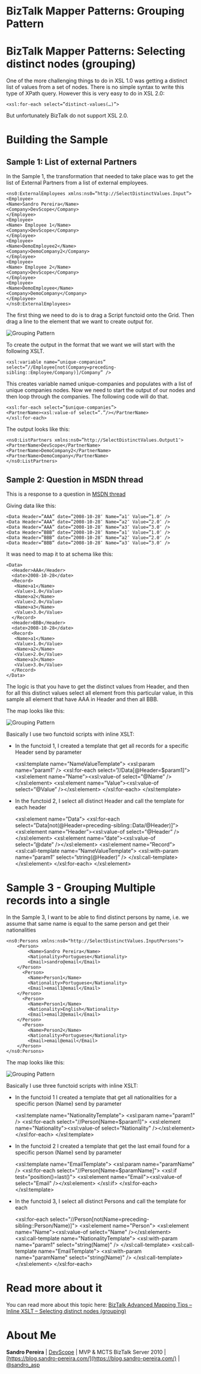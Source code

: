 # BizTalk Mapper Patterns: Grouping Pattern 

# BizTalk Mapper Patterns: Selecting distinct nodes (grouping)
One of the more challenging things to do in XSL 1.0 was getting a distinct list of values from a set of nodes. There is no simple syntax to write this type of XPath query. However this is very easy to do in XSL 2.0:

    
    <xsl:for-each select=”distinct-values(…)”>
    

But unfortunately BizTalk do not support XSL 2.0.

# Building the Sample

## Sample 1: List of external Partners
In the Sample 1, the transformation that needed to take place was to get the list of External Partners from a list of external employees.

    
    <ns0:ExternalEmployees xmlns:ns0=”http://SelectDistinctValues.Input”>
	<Employee>
	<Name>Sandro Pereira</Name>
	<Company>DevScope</Company>
	</Employee>
	<Employee>
	<Name> Employee 1</Name>
	<Company>DevScope</Company>
	</Employee>
	<Employee>
	<Name>DemoEmployee2</Name>
	<Company>DemoCompany2</Company>
	</Employee>
	<Employee>
	<Name> Employee 2</Name>
	<Company>DevScope</Company>
	</Employee>
	<Employee>
	<Name>DemoEmployee</Name>
	<Company>DemoCompany</Company>
	</Employee>
	</ns0:ExternalEmployees>
    

The first thing we need to do is to drag a Script functoid onto the Grid. Then drag a line to the element that we want to create output for.

![Grouping Pattern](media/distinct-values-map1.jpg)
 
To create the output in the format that we want we will start with the following XSLT.

    
    <xsl:variable name=”unique-companies” select=”//Employee[not(Company=preceding-sibling::Employee/Company)]/Company” />
    

This creates variable named unique-companies and populates with a list of unique companies nodes. Now we need to start the output of our nodes and then loop through the companies. The following code will do that.

    
    <xsl:for-each select=”$unique-companies”>
	<PartnerName><xsl:value-of select=”.”/></PartnerName>
	</xsl:for-each>
    

The output looks like this:

    
    <ns0:ListPartners xmlns:ns0=”http://SelectDistinctValues.Output1″>
	<PartnerName>DevScope</PartnerName>
	<PartnerName>DemoCompany2</PartnerName>
	<PartnerName>DemoCompany</PartnerName>
	</ns0:ListPartners>
    

## Sample 2: Question in MSDN thread

This is a response to a question in [MSDN thread](http://social.msdn.microsoft.com/Forums/en-US/biztalkgeneral/thread/d9dfe469-09fa-4a4e-ad7d-a2a8d061f0c7)

Giving data like this:

    
    <Data Header=”AAA” date=”2008-10-28″ Name=”a1″ Value=”1.0″ />
	<Data Header=”AAA” date=”2008-10-28″ Name=”a2″ Value=”2.0″ />
	<Data Header=”AAA” date=”2008-10-28″ Name=”a3″ Value=”3.0″ />
	<Data Header=”BBB” date=”2008-10-28″ Name=”a1″ Value=”1.0″ />
	<Data Header=”BBB” date=”2008-10-28″ Name=”a2″ Value=”2.0″ />
	<Data Header=”BBB” date=”2008-10-28″ Name=”a3″ Value=”3.0″ />
    

It was need to map it to at schema like this:

    
    <Data>
	  <Header>AAA</Header>
	  <date>2008-10-28</date>
	  <Record>
	   <Name>a1</Name>
	   <Value>1.0</Value>
	   <Name>a2</Name>
	   <Value>2.0</Value>
	   <Name>a3</Name>
	   <Value>3.0</Value>
	  </Record>
	  <Header>BBB</Header>
	  <date>2008-10-28</date>
	  <Record>
	   <Name>a1</Name>
	   <Value>1.0</Value>
	   <Name>a2</Name>
	   <Value>2.0</Value>
	   <Name>a3</Name>
	   <Value>3.0</Value>
	  </Record>
	</Data>
    

The logic is that you have to get the distinct values from Header, and then for all this distinct values select all element from this particular value, in this sample all element that have AAA in Header and then all BBB.

The map looks like this:

![Grouping Pattern](media/distinct-values-map2.jpg)

Basically I use two functoid scripts with inline XSLT:
* In the functoid 1, I created a template that get all records for a specific Header send by parameter

    
    <xsl:template name=”NameValueTemplate”>
	<xsl:param name=”param1″ />
	<xsl:for-each select=”//Data[@Header=$param1]“>
	<xsl:element name=”Name”><xsl:value-of select=”@Name” /></xsl:element>
	<xsl:element name=”Value”><xsl:value-of select=”@Value” /></xsl:element>
	</xsl:for-each>
	</xsl:template>
    

* In the functoid 2, I select all distinct Header and call the template for each header

    
    <xsl:element name=”Data”>
	<xsl:for-each select=”Data[not(@Header=preceding-sibling::Data/@Header)]“>
	<xsl:element name=”Header”><xsl:value-of select=”@Header” /></xsl:element>
	<xsl:element name=”date”><xsl:value-of select=”@date” /></xsl:element>
	<xsl:element name=”Record”>
	<xsl:call-template name=”NameValueTemplate”>
	<xsl:with-param name=”param1″ select=”string(@Header)” />
	</xsl:call-template>
	</xsl:element>
	</xsl:for-each>
	</xsl:element>
    

# Sample 3 - Grouping Multiple records into a single
In the Sample 3, I want to be able to find distinct persons by name, i.e. we assume that same name is equal to the same person and get their nationalities

    
    <ns0:Persons xmlns:ns0="http://SelectDistinctValues.InputPersons">
		<Person>
			<Name>Sandro Pereira</Name>
			<Nationality>Portuguese</Nationality>
			<Email>sandro@email</Email>
		</Person>
		  <Person>
			<Name>Person1</Name>
			<Nationality>Portuguese</Nationality>
			<Email>email1@email</Email>
		</Person>
		  <Person>
			<Name>Person1</Name>
			<Nationality>English</Nationality>
			<Email>email2@email</Email>
		</Person>
		  <Person>
			<Name>Person2</Name>
			<Nationality>Portuguese</Nationality>
			<Email>email@email</Email>
		</Person>
	</ns0:Persons>
    

The map looks like this:

![Grouping Pattern](media/MapPerson.png)

Basically I use three functoid scripts with inline XSLT:
* In the functoid 1 I created a template that get all nationalities for a specific person (Name) send by parameter

    
    <xsl:template name="NationalityTemplate">
	<xsl:param name="param1" />
	<xsl:for-each select="//Person[Name=$param1]">
	<xsl:element name="Nationality"><xsl:value-of select="Nationality" /></xsl:element>
	</xsl:for-each>
	</xsl:template>
    

* In the functoid 2 I created a template that get the last email found for a specific person (Name) send by parameter

    
    <xsl:template name="EmailTemplate">
	<xsl:param name="paramName" />
	<xsl:for-each select="//Person[Name=$paramName]">
	  <xsl:if test="position()=last()">
		<xsl:element name="Email"><xsl:value-of select="Email" /></xsl:element>
	  </xsl:if>
	</xsl:for-each>
	</xsl:template>
    

* In the functoid 3, I select all distinct Persons and call the template for each

    
    <xsl:for-each select="//Person[not(Name=preceding-sibling::Person/Name)]">
	<xsl:element name="Person">
	<xsl:element name="Name"><xsl:value-of select="Name" /></xsl:element>
	<xsl:call-template name="NationalityTemplate">
	  <xsl:with-param name="param1" select="string(Name)" />
	</xsl:call-template>
	<xsl:call-template name="EmailTemplate">
	  <xsl:with-param name="paramName" select="string(Name)" />
	</xsl:call-template>
	</xsl:element>
	</xsl:for-each>
    

# Read more about it
You can read more about this topic here: [BizTalk Advanced Mapping Tips – Inline XSLT – Selecting distinct nodes (grouping)](https://blog.sandro-pereira.com/2009/09/14/biztalk-advanced-mapping-tips-inline-xslt-selecting-distinct-nodes-grouping/)

# About Me
**Sandro Pereira** | [DevScope](http://www.devscope.net/) | MVP & MCTS BizTalk Server 2010 | [https://blog.sandro-pereira.com/](https://blog.sandro-pereira.com/) | [@sandro_asp](https://twitter.com/sandro_asp)

